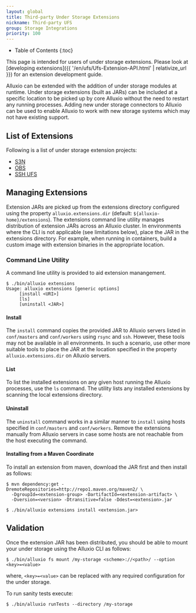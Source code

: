 ```yaml
---
layout: global
title: Third-party Under Storage Extensions
nickname: Third-party UFS
group: Storage Integrations
priority: 100
---
```


* Table of Contents
{:toc}

This page is intended for users of under storage extensions. Please look at [developing
extensions]({{ '/en/ufs/Ufs-Extension-API.html' | relativize_url }}) for an extension development
guide.

Alluxio can be extended with the addition of under storage modules at runtime. Under storage
extensions (built as JARs) can be included at a specific location to be picked up by core Alluxio
without the need to restart any running processes. Adding new under storage connectors to Alluxio
can be used to enable Alluxio to work with new storage systems which may not have existing support.

## List of Extensions

Following is a list of under storage extension projects:

- [S3N](https://github.com/Alluxio/alluxio-extensions/tree/master/underfs/s3n)
- [OBS](https://github.com/Alluxio/alluxio-extensions/tree/master/underfs/obs)
- [SSH UFS](https://github.com/Alluxio/alluxio-extensions/tree/master/underfs/ssh)

## Managing Extensions

Extension JARs are picked up from the extensions directory configured using the property
`alluxio.extensions.dir` (default: `${alluxio-home}/extensions`). The extensions command line utility
manages distribution of extension JARs across an Alluxio cluster. In environments where the CLI is
not applicable (see limitations below), place the JAR in the extensions directory. For example, when
running in containers, build a custom image with extension binaries in the appropriate location.

### Command Line Utility

A command line utility is provided to aid extension manangement.

```console
$ ./bin/alluxio extensions
Usage: alluxio extensions [generic options]
	 [install <URI>]
	 [ls]
	 [uninstall <JAR>]
```

#### Install

The `install` command copies the provided JAR to Alluxio servers listed in `conf/masters` and
`conf/workers` using `rsync` and `ssh`. However, these tools may not be available in all
environments. In such a scenario, use other more suitable tools to place the JAR at the location
specified in the property `alluxio.extensions.dir` on Alluxio servers.

#### List

To list the installed extensions on any given host running the Alluxio processes, use the `ls`
command. The utility lists any installed extensions by scanning the local extensions directory.

#### Uninstall

The `uninstall` command works in a similar manner to `install` using hosts specified in
`conf/masters` and `conf/workers`. Remove the extensions manually from Alluxio servers in case some
hosts are not reachable from the host executing the command.

#### Installing from a Maven Coordinate

To install an extension from maven, download the JAR first and then install as follows:

```console
$ mvn dependency:get -DremoteRepositories=http://repo1.maven.org/maven2/ \ 
  -DgroupId=<extension-group> -DartifactId=<extension-artifact> \ 
  -Dversion=<version> -Dtransitive=false -Ddest=<extension>.jar

$ ./bin/alluxio extensions install <extension.jar>
```

## Validation

Once the extension JAR has been distributed, you should be able to mount your under storage using
the Alluxio CLI as follows:

```console
$ ./bin/alluxio fs mount /my-storage <scheme>://<path>/ --option <key>=<value>
```
where, `<key>=<value>` can be replaced with any required configuration for the under storage.

To run sanity tests execute:

```console
$ ./bin/alluxio runTests --directory /my-storage
```

